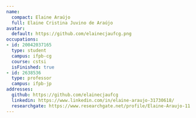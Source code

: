 ```yaml
---
name:
  compact: Elaine Araújo
  full: Elaine Cristina Juvino de Araújo
avatar:
  default: https://github.com/elainecjaufcg.png
occupations:
- id: 20042037165
  type: student
  campus: ifpb-cg
  course: cstsi
  isFinished: true
- id: 2638536
  type: professor
  campus: ifpb-jp
addresses:
  github: https://github.com/elainecjaufcg
  linkedin: https://www.linkedin.com/in/elaine-araujo-31730618/
  researchgate: https://www.researchgate.net/profile/Elaine-Araujo-11
---
```

